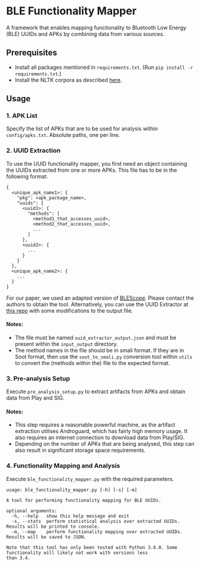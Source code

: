 # BLE Functionality Mapper
A framework that enables mapping functionality to Bluetooth Low Energy (BLE) UUIDs and APKs by combining data from various sources.

## Prerequisites
* Install all packages mentioned in `requirements.txt`. (Run `pip install -r requirements.txt`.)
* Install the NLTK corpora as described [here](https://www.nltk.org/data.html).

## Usage
### 1. APK List
Specify the list of APKs that are to be used for analysis within `config/apks.txt`. Absolute paths, one per line.

### 2. UUID Extraction
To use the UUID functionality mapper, you first need an object containing the UUIDs extracted from one or more APKs. This file has to be in the following format:
```
{
  <unique_apk_name1>: {
    "pkg": <apk_package_name>,
    "uuids": {
      <uuid1>: {
        "methods": [
          <method1_that_accesses_uuid>,
          <method2_that_accesses_uuid>,
          ...
        ]
      },
      <uuid2>: {
        ...
      }
    }
  },
  <unique_apk_name2>: {
    ...
  }
}
```

For our paper, we used an adapted version of [BLEScope](https://dl.acm.org/doi/10.1145/3319535.3354240). Please contact the authors to obtain the tool. Alternatively, you can use the UUID Extractor at [this repo](https://github.com/projectbtle/uuid-extractor) with some modifications to the output file. 

#### Notes:
* The file must be named `uuid_extractor_output.json` and must be present within the `input_output` directory.
* The method names in the file should be in smali format. If they are in Soot format, then use the `soot_to_smali.py` conversion tool within `utils` to convert the (methods within the) file to the expected format.

### 3. Pre-analysis Setup
Execute `pre_analysis_setup.py` to extract artifacts from APKs and obtain data from Play and SIG. 

#### Notes:
* This step requires a reasonable powerful machine, as the artifact extraction utilises Androguard, which has fairly high memory usage. It also requires an internet connection to download data from Play/SIG.
* Depending on the number of APKs that are being analysed, this step can also result in significant storage space requirements.

### 4. Functionality Mapping and Analysis
Execute `ble_functionality_mapper.py` with the required parameters.

```
usage: ble_functionality_mapper.py [-h] [-s] [-m]

A tool for performing functionality mapping for BLE UUIDs.

optional arguments:
  -h, --help   show this help message and exit
  -s, --stats  perform statistical analysis over extracted UUIDs. Results will be printed to console.
  -m, --map    perform functionality mapping over extracted UUIDs. Results will be saved to JSON.

Note that this tool has only been tested with Python 3.8.0. Some functionality will likely not work with versions less
than 3.4.
```